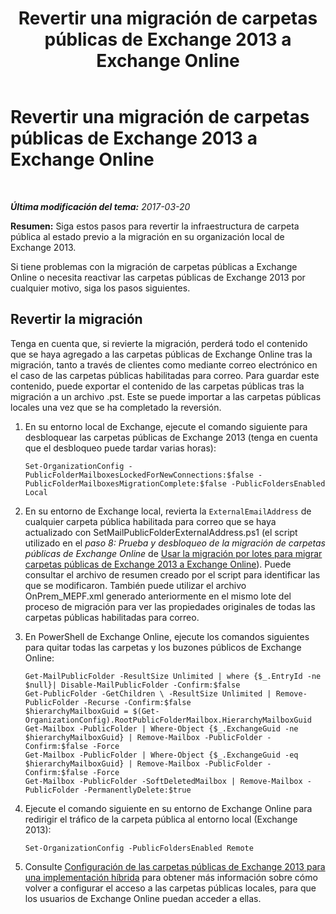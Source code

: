 ﻿---
title: 'Revertir una migración de carpetas públicas de Exchange 2013 a Exchange Online'
TOCTitle: Revertir una migración de carpetas públicas de Exchange 2013 a Exchange Online
ms:assetid: bcd54aa0-aa45-4c68-b504-1475842d4b96
ms:mtpsurl: https://technet.microsoft.com/es-es/library/Mt798259(v=EXCHG.150)
ms:contentKeyID: 74432706
ms.date: 04/23/2018
mtps_version: v=EXCHG.150
ms.translationtype: HT
---

# Revertir una migración de carpetas públicas de Exchange 2013 a Exchange Online

 

_**Última modificación del tema:** 2017-03-20_

**Resumen:**  Siga estos pasos para revertir la infraestructura de carpeta pública al estado previo a la migración en su organización local de Exchange 2013.

Si tiene problemas con la migración de carpetas públicas a Exchange Online o necesita reactivar las carpetas públicas de Exchange 2013 por cualquier motivo, siga los pasos siguientes.

## Revertir la migración

Tenga en cuenta que, si revierte la migración, perderá todo el contenido que se haya agregado a las carpetas públicas de Exchange Online tras la migración, tanto a través de clientes como mediante correo electrónico en el caso de las carpetas públicas habilitadas para correo. Para guardar este contenido, puede exportar el contenido de las carpetas públicas tras la migración a un archivo .pst. Este se puede importar a las carpetas públicas locales una vez que se ha completado la reversión.

1.  En su entorno local de Exchange, ejecute el comando siguiente para desbloquear las carpetas públicas de Exchange 2013 (tenga en cuenta que el desbloqueo puede tardar varias horas):
    
        Set-OrganizationConfig -PublicFolderMailboxesLockedForNewConnections:$false -PublicFolderMailboxesMigrationComplete:$false -PublicFoldersEnabled Local 

2.  En su entorno de Exchange local, revierta la `ExternalEmailAddress` de cualquier carpeta pública habilitada para correo que se haya actualizado con SetMailPublicFolderExternalAddress.ps1 (el script utilizado en el *paso 8: Prueba y desbloqueo de la migración de carpetas públicas de Exchange Online* de [Usar la migración por lotes para migrar carpetas públicas de Exchange 2013 a Exchange Online](use-batch-migration-to-migrate-exchange-2013-public-folders-to-exchange-online-exchange-online-help.md)). Puede consultar el archivo de resumen creado por el script para identificar las que se modificaron. También puede utilizar el archivo OnPrem\_MEPF.xml generado anteriormente en el mismo lote del proceso de migración para ver las propiedades originales de todas las carpetas públicas habilitadas para correo.

3.  En PowerShell de Exchange Online, ejecute los comandos siguientes para quitar todas las carpetas y los buzones públicos de Exchange Online:
    
        Get-MailPublicFolder -ResultSize Unlimited | where {$_.EntryId -ne $null}| Disable-MailPublicFolder -Confirm:$false 
        Get-PublicFolder -GetChildren \ -ResultSize Unlimited | Remove-PublicFolder -Recurse -Confirm:$false
        $hierarchyMailboxGuid = $(Get-OrganizationConfig).RootPublicFolderMailbox.HierarchyMailboxGuid
        Get-Mailbox -PublicFolder | Where-Object {$_.ExchangeGuid -ne $hierarchyMailboxGuid} | Remove-Mailbox -PublicFolder -Confirm:$false -Force
        Get-Mailbox -PublicFolder | Where-Object {$_.ExchangeGuid -eq $hierarchyMailboxGuid} | Remove-Mailbox -PublicFolder -Confirm:$false -Force
        Get-Mailbox -PublicFolder -SoftDeletedMailbox | Remove-Mailbox -PublicFolder -PermanentlyDelete:$true

4.  Ejecute el comando siguiente en su entorno de Exchange Online para redirigir el tráfico de la carpeta pública al entorno local (Exchange 2013):
    
        Set-OrganizationConfig -PublicFoldersEnabled Remote

5.  Consulte [Configuración de las carpetas públicas de Exchange 2013 para una implementación híbrida](configure-exchange-2013-public-folders-for-a-hybrid-deployment-exchange-2013-help.md) para obtener más información sobre cómo volver a configurar el acceso a las carpetas públicas locales, para que los usuarios de Exchange Online puedan acceder a ellas.

